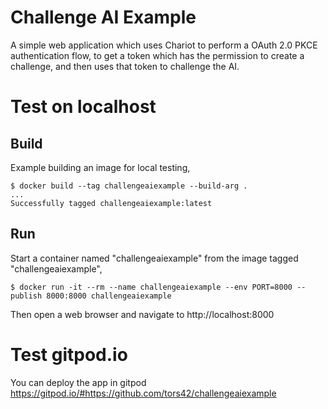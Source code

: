 # Challenge AI Example

A simple web application which uses Chariot to perform a OAuth 2.0 PKCE authentication flow,
to get a token which has the permission to create a challenge,
and then uses that token to challenge the AI.

# Test on localhost

## Build

Example building an image for local testing,

    $ docker build --tag challengeaiexample --build-arg .
    ...
    Successfully tagged challengeaiexample:latest

## Run

Start a container named "challengeaiexample" from the image tagged "challengeaiexample",

    $ docker run -it --rm --name challengeaiexample --env PORT=8000 --publish 8000:8000 challengeaiexample

Then open a web browser and navigate to http://localhost:8000

# Test gitpod.io

You can deploy the app in gitpod https://gitpod.io/#https://github.com/tors42/challengeaiexample
